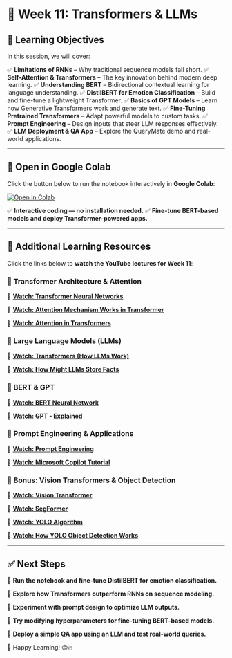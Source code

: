 # 📌 Week 11: Transformers & LLMs

## 🎯 Learning Objectives

In this session, we will cover:

✅ **Limitations of RNNs** – Why traditional sequence models fall short.
✅ **Self-Attention & Transformers** – The key innovation behind modern deep learning.
✅ **Understanding BERT** – Bidirectional contextual learning for language understanding.
✅ **DistilBERT for Emotion Classification** – Build and fine-tune a lightweight Transformer.
✅ **Basics of GPT Models** – Learn how Generative Transformers work and generate text.
✅ **Fine-Tuning Pretrained Transformers** – Adapt powerful models to custom tasks.
✅ **Prompt Engineering** – Design inputs that steer LLM responses effectively.
✅ **LLM Deployment & QA App** – Explore the QueryMate demo and real-world applications.

---

## 📂 Open in Google Colab

Click the button below to run the notebook interactively in **Google Colab**:

[![Open in Colab](https://colab.research.google.com/assets/colab-badge.svg)](https://colab.research.google.com/github/PKhosravi-CityTech/ML15AI-CUNY/blob/main/Week11/Week11.ipynb)

✅ **Interactive coding — no installation needed.**
✅ **Fine-tune BERT-based models and deploy Transformer-powered apps.**

---

## 🎥 Additional Learning Resources

Click the links below to **watch the YouTube lectures for Week 11**:

### 🔹 Transformer Architecture & Attention

📌 **[Watch: Transformer Neural Networks](https://youtu.be/zxQyTK8quyY?si=cvKJPARvXJgYyswj)**

📌 **[Watch: Attention Mechanism Works in Transformer](https://youtu.be/KMHkbXzHn7s?si=V_-UD3Bkwcnybbp6)**

📌 **[Watch: Attention in Transformers](https://youtu.be/eMlx5fFNoYc?si=b1opiUlE2E7WPteT)**

### 🔹 Large Language Models (LLMs)

📌 **[Watch: Transformers (How LLMs Work)](https://youtu.be/wjZofJX0v4M?si=4EdXFEqLRdJclfuz)**

📌 **[Watch: How Might LLMs Store Facts](https://youtu.be/9-Jl0dxWQs8?si=Ru8VQ-0ASxmJ6NKx)**

### 🔹 BERT & GPT

📌 **[Watch: BERT Neural Network](https://youtu.be/xI0HHN5XKDo?si=AfjBD8brytPRcaUH)**

📌 **[Watch: GPT - Explained](https://youtu.be/3IweGfgytgY?si=G8Xo9tvpivhTQlIb)**

### 🔹 Prompt Engineering & Applications

📌 **[Watch: Prompt Engineering](https://youtu.be/1c9iyoVIwDs?si=-PNdqsAosxsH0Cy7)**

📌 **[Watch: Microsoft Copilot Tutorial](https://youtu.be/lGwjvaAFjzk?si=GRvDQgg0wUYAtn8T)**

### 🔹 Bonus: Vision Transformers & Object Detection

📌 **[Watch: Vision Transformer](https://youtu.be/j3VNqtJUoz0?si=15a9xlMooXEiSw_W)**

📌 **[Watch: SegFormer](https://youtu.be/cgq2d_HkfnM?si=Vs858jsbKKGRgJT7)**

📌 **[Watch: YOLO Algorithm](https://youtu.be/9s_FpMpdYW8?si=_FdBVEN0dYBIeA7-)**

📌 **[Watch: How YOLO Object Detection Works](https://youtu.be/svn9-xV7wjk?si=sJvwS9mRCqsKH60H)**

---

## ✅ Next Steps

📌 **Run the notebook and fine-tune DistilBERT for emotion classification.**

📌 **Explore how Transformers outperform RNNs on sequence modeling.**

📌 **Experiment with prompt design to optimize LLM outputs.**

📌 **Try modifying hyperparameters for fine-tuning BERT-based models.**

📌 **Deploy a simple QA app using an LLM and test real-world queries.**

🚀 Happy Learning! 😊🔥

